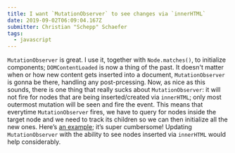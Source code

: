 ```yaml
---
title: I want `MutationObserver` to see changes via `innerHTML`
date: 2019-09-02T06:09:04.167Z
submitter: Christian "Schepp" Schaefer
tags:
  - javascript
---
```


`MutationObserver` is great. I use it, together with `Node.matches()`, to initialize components; `DOMContentLoaded` is now a thing of the past. It doesn't matter when or how new content gets inserted into a document, `MutationObserver` is gonna be there, handling any post-prcessing. Now, as nice as this sounds, there is one thing that really sucks about `MutationObserver`: it will not fire for nodes that are being inserted/created via `innerHTML`; only most outermost mutation will be seen and fire the event. This means that everytime `MutationObserver` fires, we have to query for nodes inside the target node and we need to track its children so we can then initialize all the new ones. Here’s [an example](https://schepp.github.io/native-browser-apis/#/0/49); it’s super cumbersome! Updating `MutationObserver` with the ability to see nodes inserted via `innerHTML` would help considerably.
